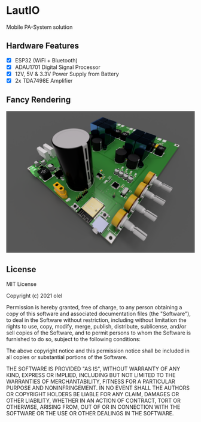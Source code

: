 # LautIO
Mobile PA-System solution

## Hardware Features

- [x] ESP32 (WiFi + Bluetooth)
- [x] ADAU1701 Digital Signal Processor
- [x] 12V, 5V & 3.3V Power Supply from Battery
- [x] 2x TDA7498E Amplifier

## Fancy Rendering
![PCB Rendering](Hardware/Images/pcb_rendering.png)

## License
MIT License

Copyright (c) 2021 olel

Permission is hereby granted, free of charge, to any person obtaining a copy
of this software and associated documentation files (the "Software"), to deal
in the Software without restriction, including without limitation the rights
to use, copy, modify, merge, publish, distribute, sublicense, and/or sell
copies of the Software, and to permit persons to whom the Software is
furnished to do so, subject to the following conditions:

The above copyright notice and this permission notice shall be included in all
copies or substantial portions of the Software.

THE SOFTWARE IS PROVIDED "AS IS", WITHOUT WARRANTY OF ANY KIND, EXPRESS OR
IMPLIED, INCLUDING BUT NOT LIMITED TO THE WARRANTIES OF MERCHANTABILITY,
FITNESS FOR A PARTICULAR PURPOSE AND NONINFRINGEMENT. IN NO EVENT SHALL THE
AUTHORS OR COPYRIGHT HOLDERS BE LIABLE FOR ANY CLAIM, DAMAGES OR OTHER
LIABILITY, WHETHER IN AN ACTION OF CONTRACT, TORT OR OTHERWISE, ARISING FROM,
OUT OF OR IN CONNECTION WITH THE SOFTWARE OR THE USE OR OTHER DEALINGS IN THE
SOFTWARE.
